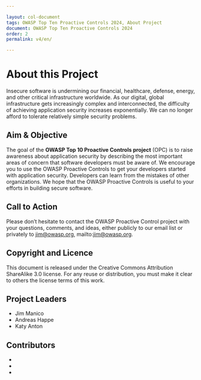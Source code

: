 ```yaml
---

layout: col-document
tags: OWASP Top Ten Proactive Controls 2024, About Project
document: OWASP Top Ten Proactive Controls 2024
order: 2
permalink: v4/en/

---
```


# About this Project
Insecure software is undermining our financial, healthcare, defense, energy, and other critical infrastructure worldwide. As our digital, global infrastructure gets increasingly complex and interconnected, the difficulty of achieving application security increases exponentially. We can no longer afford to tolerate relatively simple security problems.

## Aim & Objective
The goal of the **OWASP Top 10 Proactive Controls project** (OPC) is to raise awareness about application security by describing the most important areas of concern that software developers must be aware of. We encourage you to use the OWASP Proactive Controls to get your developers started with application security. Developers can learn from the mistakes of other organizations. We hope that the OWASP Proactive Controls is useful to your efforts in building secure software.

## Call to Action  
Please don’t hesitate to contact the OWASP Proactive Control project with your questions, comments, and ideas, either publicly to our email list or privately to jim@owasp.org, mailto:jim@owasp.org.

## Copyright and Licence
This document is released under the Creative Commons Attribution ShareAlike 3.0 license. For any reuse or distribution, you must make it clear to others the license terms of this work.

## Project Leaders  

* Jim Manico 
* Andreas Happe
* Katy Anton 
 

## Contributors

*  
*  
*    


